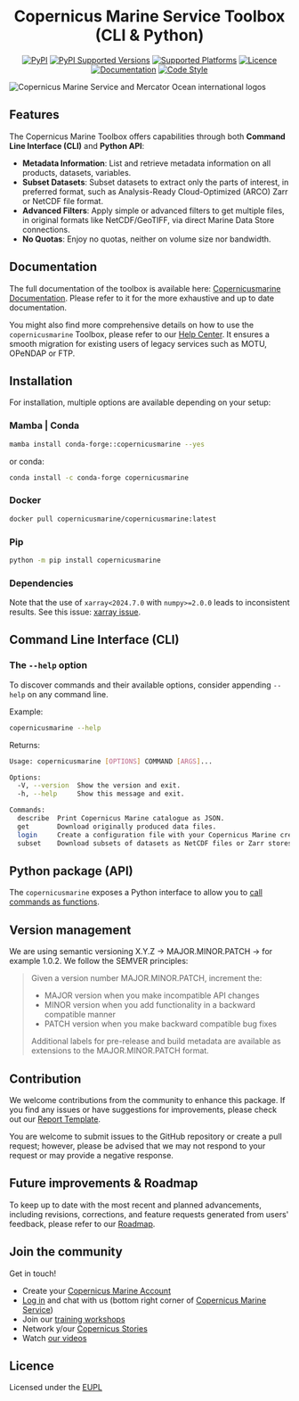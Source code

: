 
<h1 align="center">Copernicus Marine Service Toolbox (CLI & Python)</h1>
<div align="center">
  <a href="https://pypi.org/project/copernicusmarine/"><img src="https://img.shields.io/pypi/v/copernicusmarine.svg?style=flat-square" alt="PyPI" /></a>
  <a href="https://pypi.org/project/copernicusmarine/"><img src="https://img.shields.io/pypi/pyversions/copernicusmarine.svg?style=flat-square" alt="PyPI Supported Versions" /></a>
  <a href="https://pypi.org/project/copernicusmarine/"><img src="https://img.shields.io/badge/platform-windows | linux | macos-lightgrey?style=flat-square" alt="Supported Platforms" /></a>
  <a href="https://joinup.ec.europa.eu/collection/eupl/eupl-text-eupl-12"><img src="https://img.shields.io/badge/licence-EUPL-lightblue?style=flat-square" alt="Licence" /></a>
  <a href="https://toolbox-docs.marine.copernicus.eu/en/"><img src="https://img.shields.io/badge/documentation-lightgreen?style=flat-square" alt="Documentation" /></a>
  <a href="https://github.com/python/black"><img src="https://img.shields.io/badge/code%20style-black-000000.svg" alt="Code Style" /></a>
</div>

![Copernicus Marine Service and Mercator Ocean international logos](https://www.mercator-ocean.eu/wp-content/uploads/2022/05/Cartouche_CMEMS_poisson_MOi.png)

## Features

The Copernicus Marine Toolbox offers capabilities through both **Command Line Interface (CLI)** and **Python API**:

- **Metadata Information**: List and retrieve metadata information on all products, datasets, variables.
- **Subset Datasets**: Subset datasets to extract only the parts of interest, in preferred format, such as Analysis-Ready Cloud-Optimized (ARCO) Zarr or NetCDF file format.
- **Advanced Filters**: Apply simple or advanced filters to get multiple files, in original formats like NetCDF/GeoTIFF, via direct Marine Data Store connections.
- **No Quotas**: Enjoy no quotas, neither on volume size nor bandwidth.

## Documentation

The full documentation of the toolbox is available here: [Copernicusmarine Documentation](https://toolbox-docs.marine.copernicus.eu/). Please refer to it for the more exhaustive and up to date documentation.

You might also find more comprehensive details on how to use the `copernicusmarine` Toolbox, please refer to our [Help Center](https://help.marine.copernicus.eu/en/collections/9080063-copernicus-marine-toolbox). It ensures a smooth migration for existing users of legacy services such as MOTU, OPeNDAP or FTP.

## Installation

For installation, multiple options are available depending on your setup:

### Mamba | Conda

```bash
mamba install conda-forge::copernicusmarine --yes
```

or conda:

```bash
conda install -c conda-forge copernicusmarine
```

### Docker

```bash
docker pull copernicusmarine/copernicusmarine:latest
```

### Pip

```bash
python -m pip install copernicusmarine
```

### Dependencies

Note that the use of `xarray<2024.7.0` with `numpy>=2.0.0` leads to inconsistent results. See this issue: [xarray issue](https://github.com/pydata/xarray/issues/9179).

## Command Line Interface (CLI)

### The `--help` option

To discover commands and their available options, consider appending `--help` on any command line.

Example:

```bash
copernicusmarine --help
```

Returns:

```bash
Usage: copernicusmarine [OPTIONS] COMMAND [ARGS]...

Options:
  -V, --version  Show the version and exit.
  -h, --help     Show this message and exit.

Commands:
  describe  Print Copernicus Marine catalogue as JSON.
  get       Download originally produced data files.
  login     Create a configuration file with your Copernicus Marine credentials.
  subset    Download subsets of datasets as NetCDF files or Zarr stores.
```

## Python package (API)

The `copernicusmarine` exposes a Python interface to allow you to [call commands as functions](https://toolbox-docs.marine.copernicus.eu/).

## Version management

We are using semantic versioning X.Y.Z → MAJOR.MINOR.PATCH → for example 1.0.2. We follow the SEMVER principles:

>Given a version number MAJOR.MINOR.PATCH, increment the:
>
>- MAJOR version when you make incompatible API changes
>- MINOR version when you add functionality in a backward compatible manner
>- PATCH version when you make backward compatible bug fixes
>
>Additional labels for pre-release and build metadata are available as extensions to the MAJOR.MINOR.PATCH format.

## Contribution

We welcome contributions from the community to enhance this package. If you find any issues or have suggestions for improvements, please check out our [Report Template](https://help.marine.copernicus.eu/en/articles/8218546-reporting-an-issue-or-feature-request).

You are welcome to submit issues to the GitHub repository or create a pull request; however, please be advised that we may not respond to your request or may provide a negative response.

## Future improvements & Roadmap

To keep up to date with the most recent and planned advancements, including revisions, corrections, and feature requests generated from users' feedback, please refer to our [Roadmap](https://help.marine.copernicus.eu/en/articles/8218641-next-milestones-and-roadmap).

## Join the community

Get in touch!

- Create your [Copernicus Marine Account](https://data.marine.copernicus.eu/register?redirect=%2Fproducts)
- [Log in](https://data.marine.copernicus.eu/login?redirect=%2Fproducts) and chat with us (bottom right corner of [Copernicus Marine Service](https://marine.copernicus.eu/))
- Join our [training workshops](https://marine.copernicus.eu/services/user-learning-services)
- Network y/our [Copernicus Stories](https://twitter.com/cmems_eu)
- Watch [our videos](https://www.youtube.com/channel/UC71ceOVy7WtVC7F04BKoEew)

## Licence

Licensed under the [EUPL](https://joinup.ec.europa.eu/collection/eupl/eupl-text-eupl-12)
